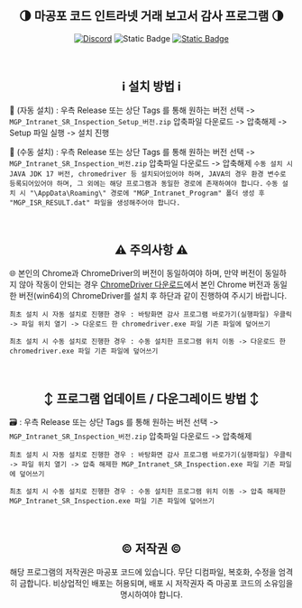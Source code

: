 <div align="center">
 
**🌗 마공포 코드 인트라넷 거래 보고서 감사 프로그램 🌗**
---

[![Discord](https://img.shields.io/discord/920994802579959889?style=flat&logo=discord&logoColor=white&logoSize=auto&label=%EB%94%94%EC%8A%A4%EC%BD%94%EB%93%9C&labelColor=8748E1&color=CF90FF)](https://discord.com/invite/SSwMF9s8ap)
![Static Badge](https://img.shields.io/badge/Release%201.2.5.0-50AF49?style=flat&logo=verizon&logoColor=white&logoSize=auto&label=%EC%B5%9C%EC%8B%A0%20%EB%B2%84%EC%A0%84&labelColor=1A7913)
[![Static Badge](https://img.shields.io/badge/%EC%A0%91%EC%86%8D-6799FF?style=flat&logo=homepage&logoColor=white&logoSize=auto&label=%ED%99%88%ED%8E%98%EC%9D%B4%EC%A7%80&labelColor=3163C9)
](https://magongpo.com)

<br>

**ℹ️ 설치 방법 ℹ️**
---

</div>

📂 (자동 설치) : 우측 Release 또는 상단 Tags 를 통해 원하는 버전 선택 -> `MGP_Intranet_SR_Inspection_Setup_버전.zip` 압축파일 다운로드 -> 압축해제 -> Setup 파일 실행 -> 설치 진행

📂 (수동 설치) : 우측 Release 또는 상단 Tags 를 통해 원하는 버전 선택 -> `MGP_Intranet_SR_Inspection_버전.zip` 압축파일 다운로드 -> 압축해제 
```수동 설치 시 JAVA JDK 17 버전, chromedriver 등 설치되어있어야 하며, JAVA의 경우 환경 변수로 등록되어있어야 하며, 그 외에는 해당 프로그램과 동일한 경로에 존재하여야 합니다.```
```수동 설치 시 "\AppData\Roaming\" 경로에 "MGP_Intranet_Program" 폴더 생성 후 "MGP_ISR_RESULT.dat" 파일을 생성해주어야 합니다.```

<br>

<div align="center">
  
**⚠️ 주의사항 ⚠️**
---

</div>

🌐 본인의 Chrome과 ChromeDriver의 버전이 동일하여야 하며, 만약 버전이 동일하지 않아 작동이 안되는 경우 [ChromeDriver 다운로드](https://developer.chrome.com/docs/chromedriver/downloads?hl=ko)에서 본인 Chrome 버전과 동일한 버전(win64)의 ChromeDriver를 설치 후 하단과 같이 진행하여 주시기 바랍니다.

`최초 설치 시 자동 설치로 진행한 경우 : 바탕화면 감사 프로그램 바로가기(실행파일) 우클릭 -> 파일 위치 열기 -> 다운로드 한 chromedriver.exe 파일 기존 파일에 덮어쓰기`

`최초 설치 시 수동 설치로 진행한 경우 : 수동 설치한 프로그램 위치 이동 -> 다운로드 한 chromedriver.exe 파일 기존 파일에 덮어쓰기`

<br>

<div align="center">

**↕️ 프로그램 업데이트 / 다운그레이드 방법 ↕️**
---

</div>

🗃️ : 우측 Release 또는 상단 Tags 를 통해 원하는 버전 선택 -> `MGP_Intranet_SR_Inspection_버전.zip` 압축파일 다운로드 -> 압축해제

`최초 설치 시 자동 설치로 진행한 경우 : 바탕화면 감사 프로그램 바로가기(실행파일) 우클릭 -> 파일 위치 열기 -> 압축 해제한 MGP_Intranet_SR_Inspection.exe 파일 기존 파일에 덮어쓰기`

`최초 설치 시 수동 설치로 진행한 경우 : 수동 설치한 프로그램 위치 이동 -> 압축 해제한 MGP_Intranet_SR_Inspection.exe 파일 기존 파일에 덮어쓰기`

 
<br>

<div align="center">

**©️ 저작권 ©️**
---
해당 프로그램의 저작권은 마공포 코드에 있습니다.
무단 디컴파일, 복호화, 수정을 엄격히 금합니다.
비상업적인 배포는 허용되며, 배포 시 저작권자 즉 마공포 코드의 소유임을 명시하여야 합니다.

</div>
